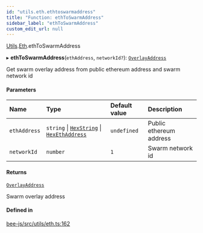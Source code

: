 ```yaml
---
id: "utils.eth.ethtoswarmaddress"
title: "Function: ethToSwarmAddress"
sidebar_label: "ethToSwarmAddress"
custom_edit_url: null
---
```


[Utils](../modules/utils.md).[Eth](../modules/utils.eth.md).ethToSwarmAddress

▸ **ethToSwarmAddress**(`ethAddress`, `networkId?`): [`OverlayAddress`](../types/utils.eth.overlayaddress.md)

Get swarm overlay address from public ethereum address and swarm network id

#### Parameters

| Name | Type | Default value | Description |
| :------ | :------ | :------ | :------ |
| `ethAddress` | `string` \| [`HexString`](../types/utils.hex.hexstring.md) \| [`HexEthAddress`](../types/utils.eth.hexethaddress.md) | `undefined` | Public ethereum address |
| `networkId` | `number` | `1` | Swarm network id |

#### Returns

[`OverlayAddress`](../types/utils.eth.overlayaddress.md)

Swarm overlay address

#### Defined in

[bee-js/src/utils/eth.ts:162](https://github.com/ethersphere/bee-js/blob/74056cb/src/utils/eth.ts#L162)
